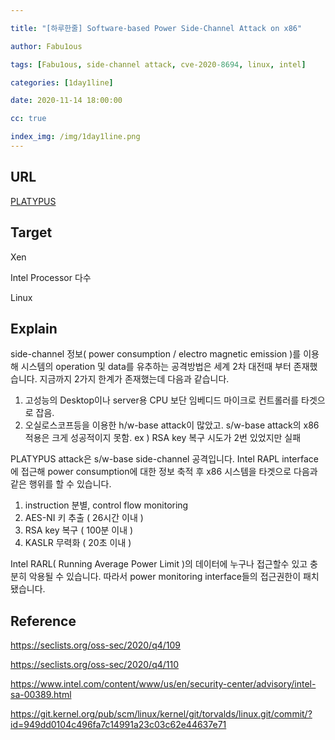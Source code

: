 ```yaml
---

title: "[하루한줄] Software-based Power Side-Channel Attack on x86"

author: Fabu1ous

tags: [Fabu1ous, side-channel attack, cve-2020-8694, linux, intel]

categories: [1day1line]

date: 2020-11-14 18:00:00

cc: true

index_img: /img/1day1line.png
---
```




## URL

[PLATYPUS](https://platypusattack.com/)



## Target

Xen

Intel Processor 다수

Linux



## Explain

side-channel 정보( power consumption / electro magnetic emission )를 이용해 시스템의 operation 및 data를 유추하는 공격방법은 세계 2차 대전때 부터 존재했습니다. 지금까지 2가지 한계가 존재했는데 다음과 같습니다.

1. 고성능의 Desktop이나 server용 CPU 보단 임베디드 마이크로 컨트롤러를 타겟으로 잡음.
2. 오실로스코프등을 이용한 h/w-base attack이 많았고. s/w-base attack의 x86 적용은 크게 성공적이지 못함. ex ) RSA key 복구 시도가 2번 있었지만 실패



PLATYPUS attack은 s/w-base side-channel 공격입니다. Intel RAPL interface에 접근해 power consumption에 대한 정보 축적 후 x86 시스템을 타겟으로 다음과 같은 행위를 할 수 있습니다.

1. instruction 분별, control flow monitoring
2. AES-NI 키 추출 ( 26시간 이내 )
3. RSA key 복구 ( 100분 이내 )
4. KASLR 무력화  ( 20초 이내 )



Intel RARL( Running Average Power Limit )의 데이터에 누구나 접근할수 있고 충분히 악용될 수 있습니다. 따라서 power monitoring interface들의 접근권한이 패치됐습니다.



## Reference 

https://seclists.org/oss-sec/2020/q4/109

https://seclists.org/oss-sec/2020/q4/110

https://www.intel.com/content/www/us/en/security-center/advisory/intel-sa-00389.html

https://git.kernel.org/pub/scm/linux/kernel/git/torvalds/linux.git/commit/?id=949dd0104c496fa7c14991a23c03c62e44637e71
